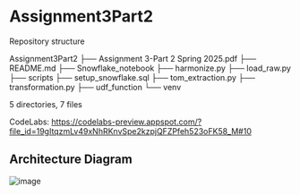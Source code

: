 # Assignment3Part2

Repository structure

Assignment3Part2
├── Assignment 3-Part 2 Spring 2025.pdf
├── README.md
├── Snowflake_notebook
├── harmonize.py
├── load_raw.py
├── scripts
├── setup_snowflake.sql
├── tom_extraction.py
├── transformation.py
├── udf_function
└── venv

5 directories, 7 files

CodeLabs: https://codelabs-preview.appspot.com/?file_id=19gItqzmLv49xNhRKnvSpe2kzpjQFZPfeh523oFK58_M#10

## Architecture Diagram
![image](https://github.com/user-attachments/assets/e5177975-959e-47aa-90ee-579ed5f50f37)

